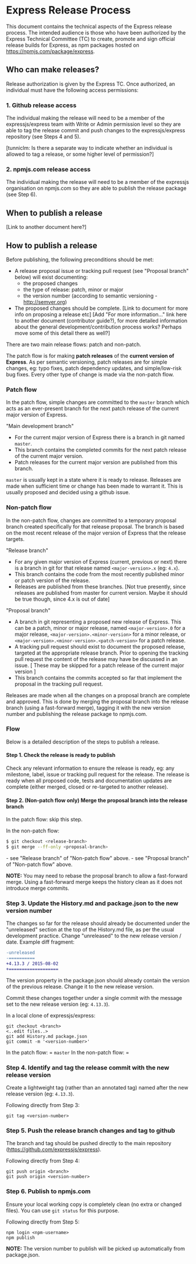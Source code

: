 # Express Release Process

This document contains the technical aspects of the Express release process. The
intended audience is those who have been authorized by the Express Technical
Committee (TC) to create, promote and sign official release builds for Express,
as npm packages hosted on https://npmjs.com/package/express.

## Who can make releases?

Release authorization is given by the Express TC. Once authorized, an individual
must have the following access permissions:

### 1. Github release access

The individual making the release will need to be a member of the
expressjs/express team with Write or Admin permission level so they are
able to tag the release commit and push changes to the expressjs/express
repository (see Steps 4 and 5).

[tunniclm: Is there  a separate way to indicate whether an individual is allowed
           to tag a release, or some higher level of permission?]

### 2. npmjs.com release access

The individual making the release will need to be a member of the expressjs
organisation on npmjs.com so they are able to publish the release package
(see Step 6).

## When to publish a release

[Link to another document here?]

## How to publish a release

Before publishing, the following preconditions should be met:
- A release proposal issue or tracking pull request (see "Proposal branch"
  below) will exist documenting:
  - the proposed changes
  - the type of release: patch, minor or major
  - the version number (according to semantic versioning - http://semver.org)
- The proposed changes should be complete.
[Link to document for more info on proposing a release etc]
[Add "For more information..." link here to another document (contributor
 guide?), for more detailed information about the general
 development/contribution process works? Perhaps move some of this detail there
 as well?]

There are two main release flows: patch and non-patch.

The patch flow is for making **patch releases** of the **current version of
Express**. As per semantic versioning, patch releases are for simple changes,
eg: typo fixes, patch dependency updates, and simple/low-risk bug fixes.
Every other type of change is made via the non-patch flow.

### Patch flow

In the patch flow, simple changes are committed to the `master` branch which
acts as an ever-present branch for the next patch release of the current major
version of Express.

"Main development branch"
- For the current major version of Express there is a branch in git named
  `master`.
- This branch contains the completed commits for the next patch release of the
  current major version.
- Patch releases for the current major version are published from this branch.

`master` is usually kept in a state where it is ready to release. Releases are
made when sufficient time or change has been made to warrant it. This is usually
proposed and decided using a github issue.

### Non-patch flow

In the non-patch flow, changes are committed to a temporary proposal branch
created specifically for that release proposal. The branch is based on the
most recent release of the major version of Express that the release targets.

"Release branch"
- For any given major version of Express (current, previous or next) there is
  a branch in git for that release named `<major-version>.x` (eg: `4.x`).
- This branch contains the code from the most recently published minor or
  patch version of the release.
- Releases are published from these branches.
  [Not true presently, since releases are published from master for current
   version. Maybe it should be true though, since 4.x is out of date]

"Proposal branch"
- A branch in git representing a proposed new release of Express. This can be a
  patch, minor or major release, named `<major-version>.0` for a major release,
  `<major-version>.<minor-version>` for a minor release, or `<major-version>.<minor-version>.<patch-version>` for a patch release.
- A tracking pull request should exist to document the proposed release,
  targeted at the appropriate release branch. Prior to opening the tracking
  pull request the content of the release may have be discussed in an issue.
  [ These may be skipped for a patch release of the current major version ]
- This branch contains the commits accepted so far that implement the proposal
  in the tracking pull request.

Releases are made when all the changes on a proposal branch are complete and
approved. This is done by merging the proposal branch into the release branch
(using a fast-forward merge), tagging it with the new version number and
publishing the release package to npmjs.com.

### Flow

Below is a detailed description of the steps to publish a release.

#### Step 1. Check the release is ready to publish

Check any relevant information to ensure the release is ready, eg: any
milestone, label, issue or tracking pull request for the release. The release
is ready when all proposed code, tests and documentation updates are complete
(either merged, closed or re-targeted to another release).

#### Step 2. (Non-patch flow only) Merge the proposal branch into the release branch

In the patch flow: skip this step.

In the non-patch flow:
```sh
$ git checkout <release-branch>
$ git merge --ff-only <proposal-branch>
```

<release-branch> - see "Release branch" of "Non-patch flow" above.
<proposal-branch> - see "Proposal branch" of "Non-patch flow" above.

**NOTE:** You may need to rebase the proposal branch to allow a fast-forward
          merge. Using a fast-forward merge keeps the history clean as it does
          not introduce merge commits.

### Step 3. Update the History.md and package.json to the new version number

The changes so far for the release should already be documented under the
"unreleased" section at the top of the History.md file, as per the usual
development practice.
Change "unreleased" to the new release version / date.
Example diff fragment:
```diff
-unreleased
-==========
+4.13.3 / 2015-08-02
+===================
```

The version property in the package.json should already contain the version of
the previous release. Change it to the new release version.

Commit these changes together under a single commit with the message set to
the new release version (eg: `4.13.3`).

In a local clone of expressjs/express:
```shell
git checkout <branch>
<..edit files..>
git add History.md package.json
git commit -m '<version-number>'
```

In the patch flow: <branch> = `master`
In the non-patch flow: <branch> = <release-branch>

### Step 4. Identify and tag the release commit with the new release version

Create a lightweight tag (rather than an annotated tag) named after the new
release version (eg: `4.13.3`).

Following directly from Step 3:
```shell
git tag <version-number>
```

### Step 5. Push the release branch changes and tag to github

The branch and tag should be pushed directly to the main repository
(https://github.com/expressjs/express).

Following directly from Step 4:
```shell
git push origin <branch>
git push origin <version-number>
```

### Step 6. Publish to npmjs.com

Ensure your local working copy is completely clean (no extra or changed files).
You can use `git status` for this purpose.

Following directly from Step 5:
```shell
npm login <npm-username>
npm publish
```

**NOTE:** The version number to publish will be picked up automatically from
          package.json.
